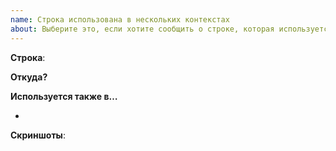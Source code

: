 ```yaml
---
name: Строка использована в нескольких контекстах
about: Выберите это, если хотите сообщить о строке, которая используется в нескольких несвязанных между собой контекстами одновременно.
---
```


**Строка**:

> <!-- Вставьте строку полностью -->

**Откуда?** <!-- Где распологается изначально строка? (Например, в настройках уведомлений для сервера) -->

**Используется также в…**

- <!-- Где строка ещё используется? (Например, в меню на ПКМ по пользователю) -->

**Скриншоты**:

<!-- Добавьте скриншоты, где строка используется в разных контекстах (в т.ч. оригинал) -->